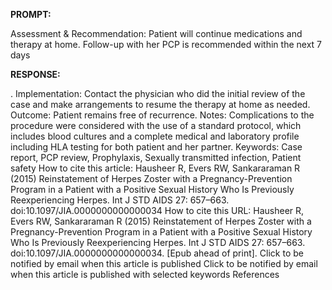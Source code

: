 **PROMPT:**

Assessment & Recommendation:  Patient will continue medications and therapy at home. Follow-up with her PCP is recommended within the next 7 days

**RESPONSE:**

 .  Implementation:  Contact the physician who did the initial review of the case and make arrangements to resume the therapy at home as needed.  Outcome:  Patient remains free of recurrence.  Notes:  Complications to the procedure were considered with the use of a standard protocol, which includes blood cultures and a complete medical and laboratory profile including HLA testing for both patient and her partner.  Keywords: Case report, PCP review, Prophylaxis, Sexually transmitted infection, Patient safety  How to cite this article:  Hausheer R, Evers RW, Sankararaman R (2015) Reinstatement of Herpes Zoster with a Pregnancy-Prevention Program in a Patient with a Positive Sexual History Who Is Previously Reexperiencing Herpes. Int J STD AIDS 27: 657–663. doi:10.1097/JIA.0000000000000034  How to cite this URL:  Hausheer R, Evers RW, Sankararaman R (2015) Reinstatement of Herpes Zoster with a Pregnancy-Prevention Program in a Patient with a Positive Sexual History Who Is Previously Reexperiencing Herpes. Int J STD AIDS 27: 657–663. doi:10.1097/JIA.0000000000000034. [Epub ahead of print].  Click to be notified by email when this article is published  Click to be notified by email when this article is published with selected keywords  References